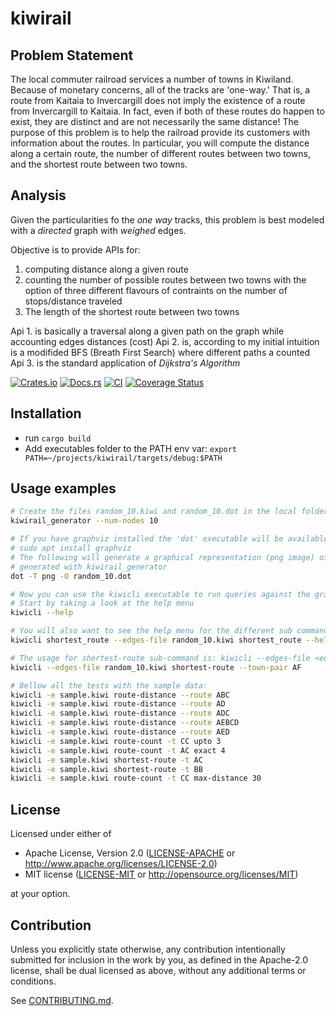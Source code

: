 # kiwirail
## Problem Statement
The local commuter railroad services a number of towns in Kiwiland. Because of
monetary concerns, all of the tracks are 'one-way.' That is, a route from Kaitaia to Invercargill
does not imply the existence of a route from Invercargill to Kaitaia. In fact, even if both of these
routes do happen to exist, they are distinct and are not necessarily the same distance!
The purpose of this problem is to help the railroad provide its customers with information about
the routes. In particular, you will compute the distance along a certain route, the number of
different routes between two towns, and the shortest route between two towns.

## Analysis
Given the particularities fo the _one way_ tracks, this problem is best modeled with a _directed_ graph with _weighed_ edges. 

Objective is to provide APIs for:
  1. computing distance along a given route
  2. counting the number of possible routes between two towns with the option of three different flavours of contraints on the number of stops/distance traveled
  3. The length of the shortest route between two towns

Api 1. is basically a traversal along a given path on the graph while accounting edges distances (cost)
Api 2. is, according to my initial intuition is a modifided BFS (Breath First Search) where different paths a counted
Api 3. is the standard application of _Dijkstra's Algorithm_


[![Crates.io](https://img.shields.io/crates/v/kiwirail.svg)](https://crates.io/crates/kiwirail)
[![Docs.rs](https://docs.rs/kiwirail/badge.svg)](https://docs.rs/kiwirail)
[![CI](https://github.com/albinocordeiro/kiwirail/workflows/Continuous%20Integration/badge.svg)](https://github.com/albinocordeiro/kiwirail/actions)
[![Coverage Status](https://coveralls.io/repos/github/albinocordeiro/kiwirail/badge.svg?branch=main)](https://coveralls.io/github/albinocordeiro/kiwirail?branch=main)

## Installation
* run `cargo build`
* Add executables folder to the PATH env var: `export PATH=~/projects/kiwirail/targets/debug:$PATH`

## Usage examples
```bash
# Create the files random_10.kiwi and random_10.dot in the local folder
kiwirail_generator --num-nodes 10 

# If you have graphviz installed the 'dot' executable will be available.
# sudo apt install graphviz
# The following will generate a graphical representation (png image) of the graph 
# generated with kiwirail_generator
dot -T png -O random_10.dot

# Now you can use the kiwicli executable to run queries against the graph
# Start by taking a look at the help menu
kiwicli --help

# You will also want to see the help menu for the different sub commands
kiwicli shortest_route --edges-file random_10.kiwi shortest_route --help

# The usage for shortest-route sub-command is: kiwicli --edges-file <edges-file> shortest-route --town-pair <town-pair>
kiwicli --edges-file random_10.kiwi shortest-route --town-pair AF

# Bellow all the tests with the sample data:
kiwicli -e sample.kiwi route-distance --route ABC
kiwicli -e sample.kiwi route-distance --route AD
kiwicli -e sample.kiwi route-distance --route ADC
kiwicli -e sample.kiwi route-distance --route AEBCD
kiwicli -e sample.kiwi route-distance --route AED
kiwicli -e sample.kiwi route-count -t CC upto 3
kiwicli -e sample.kiwi route-count -t AC exact 4
kiwicli -e sample.kiwi shortest-route -t AC
kiwicli -e sample.kiwi shortest-route -t BB
kiwicli -e sample.kiwi route-count -t CC max-distance 30
```

## License

Licensed under either of

 * Apache License, Version 2.0
   ([LICENSE-APACHE](LICENSE-APACHE) or http://www.apache.org/licenses/LICENSE-2.0)
 * MIT license
   ([LICENSE-MIT](LICENSE-MIT) or http://opensource.org/licenses/MIT)

at your option.

## Contribution

Unless you explicitly state otherwise, any contribution intentionally submitted
for inclusion in the work by you, as defined in the Apache-2.0 license, shall be
dual licensed as above, without any additional terms or conditions.

See [CONTRIBUTING.md](CONTRIBUTING.md).
